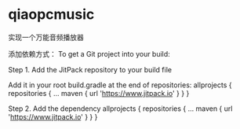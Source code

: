 # qiaopcmusic
实现一个万能音频播放器

添加依赖方式：
To get a Git project into your build:

Step 1. Add the JitPack repository to your build file

Add it in your root build.gradle at the end of repositories:
allprojects {
    repositories {
        ...
        maven { url 'https://www.jitpack.io' }
    }
}


Step 2. Add the dependency
allprojects {
    repositories {
        ...
        maven { url 'https://www.jitpack.io' }
    }
}